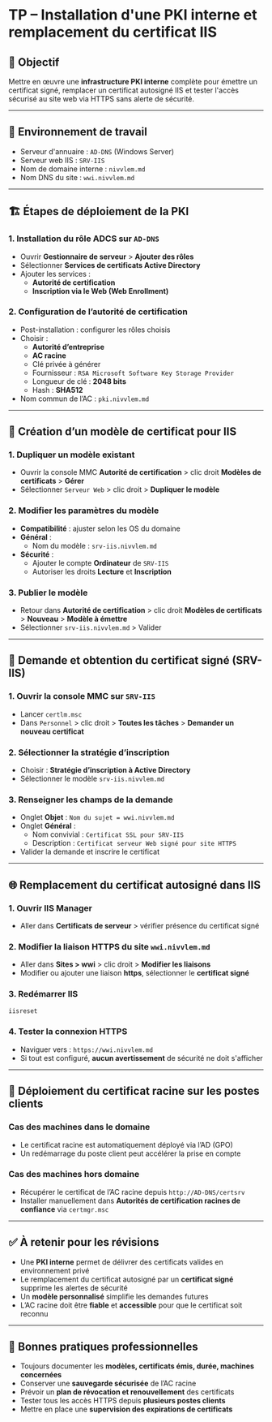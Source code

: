 # TP – Installation d'une PKI interne et remplacement du certificat IIS

## 🧠 Objectif

Mettre en œuvre une **infrastructure PKI interne** complète pour émettre un certificat signé, remplacer un certificat autosigné IIS et tester l'accès sécurisé au site web via HTTPS sans alerte de sécurité.

---

## 🧾 Environnement de travail

- Serveur d'annuaire : `AD-DNS` (Windows Server)
- Serveur web IIS : `SRV-IIS`
- Nom de domaine interne : `nivvlem.md`
- Nom DNS du site : `wwi.nivvlem.md`

---

## 🏗️ Étapes de déploiement de la PKI

### 1. Installation du rôle ADCS sur `AD-DNS`

- Ouvrir **Gestionnaire de serveur** > **Ajouter des rôles**
- Sélectionner **Services de certificats Active Directory**
- Ajouter les services :
    - **Autorité de certification**
    - **Inscription via le Web (Web Enrollment)**

### 2. Configuration de l’autorité de certification

- Post-installation : configurer les rôles choisis
- Choisir :
    - **Autorité d’entreprise**
    - **AC racine**
    - Clé privée à générer
    - Fournisseur : `RSA Microsoft Software Key Storage Provider`
    - Longueur de clé : **2048 bits**
    - Hash : **SHA512**
- Nom commun de l’AC : `pki.nivvlem.md`

---

## 🔧 Création d’un modèle de certificat pour IIS

### 1. Dupliquer un modèle existant

- Ouvrir la console MMC **Autorité de certification** > clic droit **Modèles de certificats** > **Gérer**
- Sélectionner `Serveur Web` > clic droit > **Dupliquer le modèle**

### 2. Modifier les paramètres du modèle

- **Compatibilité** : ajuster selon les OS du domaine
- **Général** :
    - Nom du modèle : `srv-iis.nivvlem.md`
- **Sécurité** :
    - Ajouter le compte **Ordinateur** de `SRV-IIS`
    - Autoriser les droits **Lecture** et **Inscription**

### 3. Publier le modèle

- Retour dans **Autorité de certification** > clic droit **Modèles de certificats** > **Nouveau** > **Modèle à émettre**
- Sélectionner `srv-iis.nivvlem.md` > Valider

---

## 📝 Demande et obtention du certificat signé (SRV-IIS)

### 1. Ouvrir la console MMC sur `SRV-IIS`

- Lancer `certlm.msc`
- Dans `Personnel` > clic droit > **Toutes les tâches** > **Demander un nouveau certificat**

### 2. Sélectionner la stratégie d’inscription

- Choisir : **Stratégie d’inscription à Active Directory**
- Sélectionner le modèle `srv-iis.nivvlem.md`

### 3. Renseigner les champs de la demande

- Onglet **Objet** : `Nom du sujet = wwi.nivvlem.md`
- Onglet **Général** :
    - Nom convivial : `Certificat SSL pour SRV-IIS`
    - Description : `Certificat serveur Web signé pour site HTTPS`
- Valider la demande et inscrire le certificat

---

## 🌐 Remplacement du certificat autosigné dans IIS

### 1. Ouvrir IIS Manager

- Aller dans **Certificats de serveur** > vérifier présence du certificat signé

### 2. Modifier la liaison HTTPS du site `wwi.nivvlem.md`

- Aller dans **Sites > wwi** > clic droit > **Modifier les liaisons**
- Modifier ou ajouter une liaison **https**, sélectionner le **certificat signé**

### 3. Redémarrer IIS

```powershell
iisreset
```

### 4. Tester la connexion HTTPS

- Naviguer vers : `https://wwi.nivvlem.md`
- Si tout est configuré, **aucun avertissement** de sécurité ne doit s'afficher

---

## 🔧 Déploiement du certificat racine sur les postes clients

### Cas des machines **dans le domaine**

- Le certificat racine est automatiquement déployé via l’AD (GPO)
- Un redémarrage du poste client peut accélérer la prise en compte

### Cas des machines **hors domaine**

- Récupérer le certificat de l’AC racine depuis `http://AD-DNS/certsrv`
- Installer manuellement dans **Autorités de certification racines de confiance** via `certmgr.msc`

---

## ✅ À retenir pour les révisions

- Une **PKI interne** permet de délivrer des certificats valides en environnement privé
- Le remplacement du certificat autosigné par un **certificat signé** supprime les alertes de sécurité
- Un **modèle personnalisé** simplifie les demandes futures
- L’AC racine doit être **fiable** et **accessible** pour que le certificat soit reconnu

---

## 📌 Bonnes pratiques professionnelles

- Toujours documenter les **modèles, certificats émis, durée, machines concernées**
- Conserver une **sauvegarde sécurisée** de l’AC racine
- Prévoir un **plan de révocation et renouvellement** des certificats
- Tester tous les accès HTTPS depuis **plusieurs postes clients**
- Mettre en place une **supervision des expirations de certificats**